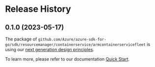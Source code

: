 # Release History

## 0.1.0 (2023-05-17)

The package of `github.com/Azure/azure-sdk-for-go/sdk/resourcemanager/containerservice/armcontainerservicefleet` is using our [next generation design principles](https://azure.github.io/azure-sdk/general_introduction.html).

To learn more, please refer to our documentation [Quick Start](https://aka.ms/azsdk/go/mgmt).